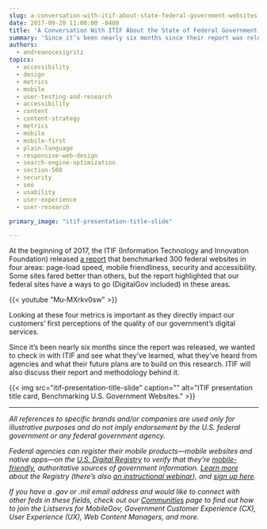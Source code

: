 ```yaml
---
slug: a-conversation-with-itif-about-state-federal-government-websites
date: 2017-09-20 11:00:00 -0400
title: 'A Conversation With ITIF About the State of Federal Government Websites'
summary: 'Since it’s been nearly six months since their report was released, we wanted to check in with ITIF and see what they’ve learned, what they’ve heard from agencies and what their future plans are to build on this research&#46;'
authors:
  - andreanocesigritz
topics:
  - accessibility
  - design
  - metrics
  - mobile
  - user-testing-and-research
  - accessibility
  - content
  - content-strategy
  - metrics
  - mobile
  - mobile-first
  - plain-language
  - responsive-web-design
  - search-engine-optimization
  - section-508
  - security
  - seo
  - usability
  - user-experience
  - user-research

primary_image: "itif-presentation-title-slide"

---
```


At the beginning of 2017, the ITIF (Information Technology and Innovation Foundation) released [a report](https://www.digitalgov.gov/2017/03/24/new-itif-report-inspires-a-closer-look-at-website-performance-and-security-here-is-where-to-begin/) that benchmarked 300 federal websites in four areas: page-load speed, mobile friendliness, security and accessibility. Some sites fared better than others, but the report highlighted that our federal sites have a ways to go (DigitalGov included) in these areas.

{{< youtube "Mu-MXrkv0sw" >}} 

Looking at these four metrics is important as they directly impact our customers’ first perceptions of the quality of our government’s digital services.

Since it’s been nearly six months since the report was released, we wanted to check in with ITIF and see what they’ve learned, what they’ve heard from agencies and what their future plans are to build on this research. ITIF will also discuss their report and methodology behind it.

{{< img src="itif-presentation-title-slide" caption="" alt="ITIF presentation title card, Benchmarking U.S. Government Websites." >}}

---

_All references to specific brands and/or companies are used only for illustrative purposes and do not imply endorsement by the U.S. federal government or any federal government agency._

_Federal agencies can register their mobile products—mobile websites and native apps—on the [U.S. Digital Registry](https://usdigitalregistry.digitalgov.gov/) to verify that they’re [mobile-friendly](https://www.digitalgov.gov/2015/10/23/is-your-site-mobile-friendly/), authoritative sources of government information. [Learn more](https://www.digitalgov.gov/2016/02/29/is-your-federal-mobile-app-or-website-in-the-u-s-digital-registry/) about the Registry (there’s also [an instructional webinar](https://www.youtube.com/watch?v=Gn-7m1Cl8Fk)), and [sign up here](https://www.digitalgov.gov/services/u-s-digital-registry/)._

_If you have a .gov or .mil email address and would like to connect with other feds in these fields, check out our [Communities](https://www.digitalgov.gov/communities/) page to find out how to join the Listservs for MobileGov, Government Customer Experience (CX), User Experience (UX), Web Content Managers, and more._
